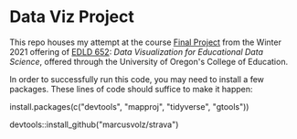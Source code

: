 # Data Viz Project
This repo houses my attempt at the course [Final Project](https://dataviz-2021.netlify.app/assignments/#final-project) from the Winter 2021 offering of [EDLD 652](https://dataviz-2021.netlify.app): *Data Visualization for Educational Data Science*, offered through the University of Oregon's College of Education.

In order to successfully run this code, you may need to install a few packages. These lines of code should suffice to make it happen:

install.packages(c("devtools", "mapproj", "tidyverse", "gtools"))

devtools::install_github("marcusvolz/strava")
